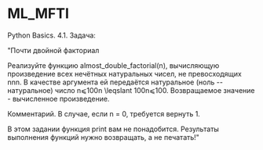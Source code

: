 # ML_MFTI
Python Basics.
4.1. Задача:
    
"Почти двойной факториал


Реализуйте функцию almost_double_factorial(n), вычисляющую произведение всех нечётных натуральных чисел, не превосходящих nnn.
В качестве аргумента ей передаётся натуральное (ноль -- натуральное) число n⩽100n \leqslant 100n⩽100.
Возвращаемое значение - вычисленное произведение.

Комментарий. В случае, если n = 0, требуется вернуть 1.

В этом задании функция print вам не понадобится. Результаты выполнения функций нужно возвращать, а не печатать!"
